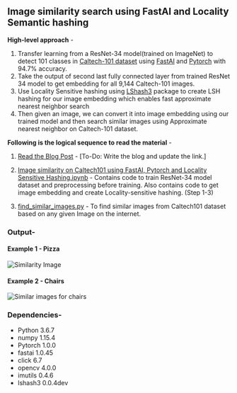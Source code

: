## Image similarity search using FastAI and Locality Semantic hashing

__High-level approach__ -
1) Transfer learning from a ResNet-34 model(trained on ImageNet) to detect 101 classes in [Caltech-101 dataset](http://www.vision.caltech.edu/Image_Datasets/Caltech101/) using [FastAI](http://docs.fast.ai/) and [Pytorch](https://pytorch.org/) with 94.7% accuracy.
2) Take the output of second last fully connected layer from trained ResNet 34 model to get embedding for all 9,144 Caltech-101 images.
3) Use Locality Sensitive hashing using [LShash3](https://pypi.org/project/lshash3/) package to create LSH hashing for our image embedding which enables fast approximate nearest neighbor search
4) Then given an image, we can convert it into image embedding using our trained model and then search similar images using Approximate nearest neighbor on Caltech-101 dataset.

__Following is the logical sequence to read the material__ -
1) [Read the Blog Post]()  - [To-Do: Write the blog and update the link.]
2) [Image similarity on Caltech101 using FastAI, Pytorch and Locality Sensitive Hashing.ipynb](https://github.com/aayushmnit/Deep_learning_explorations/blob/master/8_Image_similarity_search/Image%20similarity%20on%20Caltech101%20using%20FastAI%2C%20Pytorch%20and%20Locality%20Sensitive%20Hashing.ipynb) - Contains code to train ResNet-34 model dataset and preprocessing before training. Also contains code to get image embedding and create Locality-sensitive hashing. (Step 1-3)

3) [find_similar_images.py](https://github.com/aayushmnit/Deep_learning_explorations/blob/master/8_Image_similarity_search/find_similar_image.py) - To find similar images from Caltech101 dataset based on any given Image on the internet.

### Output-
#### Example 1 - Pizza
![Similarity Image](https://raw.githubusercontent.com/aayushmnit/Deep_learning_explorations/master/8_Image_similarity_search/output/output.png)

#### Example 2 - Chairs
![Similar images for chairs](https://raw.githubusercontent.com/aayushmnit/Deep_learning_explorations/master/8_Image_similarity_search/output/output1.png)


### Dependencies-
- Python 3.6.7
- numpy 1.15.4
- Pytorch 1.0.0
- fastai 1.0.45
- click 6.7
- opencv 4.0.0
- imutils 0.4.6
- lshash3 0.0.4dev